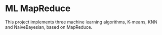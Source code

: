 # ML MapReduce
 This project implements three machine learning algorithms, K-means, KNN and NaiveBayesian, based on MapReduce.
